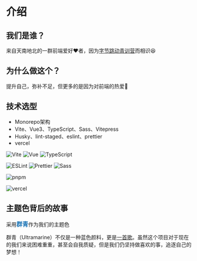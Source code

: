 # 介绍

## 我们是谁？

来自天南地北的一群前端爱好❤️者，因为[字节跳动青训营](https://youthcamp.bytedance.com/)而相识😆

<script setup>

import { VPTeamMembers } from 'vitepress/theme'

const members = [
  {
    avatar: 'https://avatars.githubusercontent.com/u/20879193?v=4',
    name: 'lyuly',
    title: 'Developer&Creator',
    links: [{ icon: 'github', link:"https://github.com/lyuly"}]
  },
  {
    avatar:"http://cdn.reday.asia/img/202302121650663.awebp",
    name:"Johnson Xin",
    title:"Developer&Captain",
    links:[
      {icon:'github', link:"https://github.com/CodeGetters"},]
  },
  {
    avatar:"https://avatars.githubusercontent.com/u/102934503?v=4",
    name:"yokinc",
    title:"Developer",
    links:[{icon:"github",link:'https://github.com/yokinc'}]
  },
  {
    avatar:"https://avatars.githubusercontent.com/u/91662930?v=4",
    name:"North_Noah",
    title:"Developer&UI",
    links:[{icon:"github",link:"https://github.com/NorthNoah"}]
  },
  {
    avatar:"https://avatars.githubusercontent.com/u/94916192?v=4",
    name:"kai9839",
    title:"Developer",
    links:[{icon:'github',link:'https://github.com/kai9839'}]
  }
]
</script>

<VPTeamMembers size="small" :members="members" />

## 为什么做这个？

提升自己，弥补不足，但更多的是因为对前端的热爱🥰

## 技术选型

* Monorepo架构
* Vite、Vue3、TypeScript、Sass、Vitepress
* Husky、lint-staged、eslint、prettier
* vercel

<div>
  <p style="display: flex; gap: 4px">
    <img alt="Vite" src="https://img.shields.io/badge/-Vite-646CFF?logo=Vite&logoColor=white"/>
    <img alt="Vue" src="https://img.shields.io/badge/-Vue.js-4FC08D?logo=Vue.js&logoColor=white"/>
    <img alt="TypeScript" src="https://img.shields.io/badge/-TypeScript-3178C6?logo=Vue.js&logoColor=white"/>
  </p>

  <p style="display: flex; gap: 4px">
    <img alt="ESLint" src="https://img.shields.io/badge/-ESLint-4B32C3?logo=ESLint&logoColor=white"/>
    <img alt="Prettier" src="https://img.shields.io/badge/-Prettier-F7B93E?logo=Prettier&logoColor=white"/>
    <img alt="Sass" src="https://img.shields.io/badge/-Sass-CC6699?logo=Sass&logoColor=white"/>
  </p>

  <p style="display: flex; gap: 4px">
    <img alt="pnpm" src="https://img.shields.io/badge/-pnpm-F69220?logo=pnpm&logoColor=white"/>
  </p>

  <p>
    <img alt="vercel" src="https://img.shields.io/badge/-Vercel-000000?logo=Vercel&logoColor=white"/>
  </p>
</div>

## 主题色背后的故事

采用<span style="color:#1772B4; font-size: 16px; font-weight: bolder;">群青</span>作为我们的主题色

群青（Ultramarine）不仅是一种蓝色颜料，更是[一首歌](https://i.y.qq.com/v8/playsong.html?songid=275094701#webchat_redirect)。虽然这个项目对于现在的我们来说困难重重，甚至会自我质疑，但是我们仍坚持做喜欢的事，追逐自己的梦想！